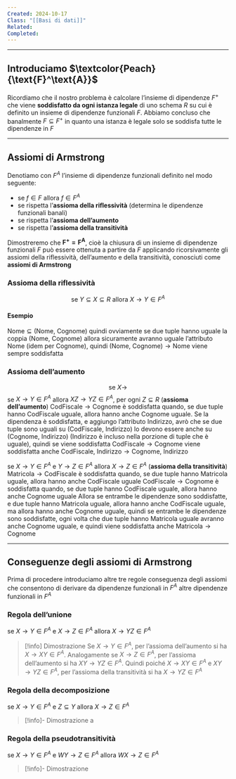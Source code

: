 ```yaml
---
Created: 2024-10-17
Class: "[[Basi di dati]]"
Related: 
Completed:
---
```

---
## Introduciamo $\textcolor{Peach}{\text{F}^\text{A}}$
Ricordiamo che il nostro problema è calcolare l’insieme di dipendenze $F^+$ che viene **soddisfatto da ogni istanza legale** di uno schema $R$ su cui è definito un insieme di dipendenze funzionali $F$.
Abbiamo concluso che banalmente $F\subseteq F^+$ in quanto una istanza è legale solo se soddisfa tutte le dipendenze in $F$

---
## Assiomi di Armstrong
Denotiamo con $F^A$ l’insieme di dipendenze funzionali definito nel modo seguente:
- se $f \in F$ allora $f \in F^A$
- se rispetta l’**assioma della riflessività** (determina le dipendenze funzionali banali)
- se rispetta l’**assioma dell’aumento**
- se rispetta l’**assioma della transitività**

Dimostreremo che $\mathbf{F^+=F^A}$, cioè la chiusura di un insieme di dipendenze funzionali $F$ può essere ottenuta a partire da $F$ applicando ricorsivamente gli assiomi della riflessività, dell’aumento e della transitività, conosciuti come **assiomi di Armstrong**

### Assioma della riflessività
$$
\text{se } Y\subseteq X\subseteq R \text{ allora } X\rightarrow Y \in F^A
$$
#### Esempio
$\text{Nome}\subseteq(\text{Nome, Cognome})$ quindi ovviamente se due tuple hanno uguale la coppia $(\text{Nome, Cognome})$ allora sicuramente avranno uguale l’attributo $\text{Nome}$ (idem per $\text{Cognome}$), quindi $(\text{Nome, Cognome}) \rightarrow \text{Nome}$ viene sempre soddisfatta

### Assioma dell’aumento
$$
\text{se } X \to
$$
se $X\rightarrow Y \in F^A$ allora $XZ \rightarrow YZ \in F^A$, per ogni $Z \subseteq R$ (**assioma dell’aumento**)
$\text{CodFiscale}\rightarrow\text{Cognome}$ è soddisfatta quando, se due tuple hanno $\text{CodFiscale}$ uguale, allora hanno anche $\text{Cognome}$ uguale.
Se la dipendenza è soddisfatta, e aggiungo l’attributo $\text{Indirizzo}$, avrò che se due tuple sono uguali su $(\text{CodFiscale, Indirizzo})$ lo devono essere anche su $(\text{Cognome, Indirizzo})$ ($\text{Indirizzo}$ è incluso nella porzione di tuple che è uguale), quindi se viene soddisfatta $\text{CodFiscale}\rightarrow\text{Cognome}$ viene soddisfatta anche $\text{CodFiscale, Indirizzo}\rightarrow\text{Cognome, Indirizzo}$

se $X\rightarrow Y \in F^A$ e $Y\rightarrow Z \in F^A$ allora $X\rightarrow Z \in F^A$ (**assioma della transitività**)
$\text{Matricola}\rightarrow\text{CodFiscale}$ è soddisfatta quando, se due tuple hanno $\text{Matricola}$ uguale, allora hanno anche $\text{CodFiscale}$ uguale
$\text{CodFiscale}\rightarrow\text{Cognome}$ è soddisfatta quando, se due tuple hanno $\text{CodFiscale}$ uguale, allora hanno anche $\text{Cognome}$ uguale
Allora se entrambe le dipendenze sono soddisfatte, e due tuple hanno $\text{Matricola}$ uguale, allora hanno anche $\text{CodFiscale}$ uguale, ma allora hanno anche $\text{Cognome}$ uguale, quindi se entrambe le dipendenze sono soddisfatte, ogni volta che due tuple hanno $\text{Matricola}$ uguale avranno anche $\text{Cognome}$ uguale, e quindi viene soddisfatta anche $\text{Matricola}\rightarrow\text{Cognome}$

---
## Conseguenze degli assiomi di Armstrong
Prima di procedere introduciamo altre tre regole conseguenza degli assiomi che consentono di derivare da dipendenze funzionali in $F^A$ altre dipendenze funzionali in $F^A$

### Regola dell’unione
se $X\rightarrow Y \in F^A$ e $X\rightarrow Z \in F^A$ allora $X \rightarrow YZ \in F^A$

>[!info] Dimostrazione
>Se $X\rightarrow Y \in F^A$, per l’assioma dell’aumento si ha $X\rightarrow XY \in F^A$.
>Analogamente se $X\rightarrow Z \in F^A$, per l’assioma dell’aumento si ha $XY \rightarrow YZ \in F^A$. Quindi poiché $X\rightarrow XY \in F^A$ e $XY \rightarrow YZ \in F^A$, per l’assioma della transitività si ha $X\rightarrow YZ \in F^A$

### Regola della decomposizione
se $X \rightarrow Y \in F^A$ e $Z \subseteq Y$ allora $X\rightarrow Z \in F^A$
>[!info]- Dimostrazione
>a

### Regola della pseudotransitività
se $X \rightarrow Y \in F^A$ e $WY \rightarrow Z \in F^A$ allora $WX \rightarrow Z \in F^A$
>[!info]- Dimostrazione
